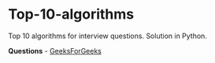 # Top-10-algorithms
Top 10 algorithms for interview questions. Solution in Python.

__Questions__ - [GeeksForGeeks](http://www.geeksforgeeks.org/top-10-algorithms-in-interview-questions)
